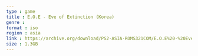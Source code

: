 ```yaml
---
type : game
title : E.O.E - Eve of Extinction (Korea)
genre : 
format : iso
region : asia
link : https://archive.org/download/PS2-ASIA-ROMS321COM/E.O.E%20-%20Eve%20of%20Extinction%20%28Korea%29.7z
size : 1.3GB
---
```

